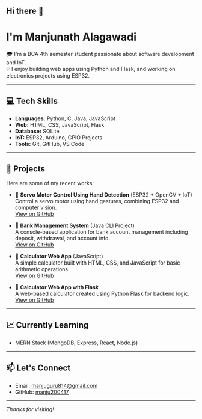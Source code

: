 ## Hi there 👋

#  I'm Manjunath Alagawadi

🎓 I'm a BCA 4th semester student passionate about software development and IoT.  
💡 I enjoy building web apps using Python and Flask, and working on electronics projects using ESP32.

---

## 💻 Tech Skills

- **Languages:** Python, C, Java, JavaScript
- **Web:** HTML, CSS, JavaScript, Flask
- **Database:** SQLite
- **IoT:** ESP32, Arduino, GPIO Projects
- **Tools:** Git, GitHub, VS Code

---

## 🚀 Projects

Here are some of my recent works:

- 🤖 **Servo Motor Control Using Hand Detection** (ESP32 + OpenCV + IoT)  
  Control a servo motor using hand gestures, combining ESP32 and computer vision.  
  [View on GitHub](https://github.com/Manju200417/Control_Servo_By_Hand__ESP32)

- 🏦 **Bank Management System** (Java CLI Project)  
  A console-based application for bank account management including deposit, withdrawal, and account info.  
  [View on GitHub](https://github.com/Manju200417/Bank_Management_System)

- 🧮 **Calculator Web App** (JavaScript)  
  A simple calculator built with HTML, CSS, and JavaScript for basic arithmetic operations.  
  [View on GitHub](https://github.com/Manju200417/Calculator_js)

- 🔢 **Calculator Web App with Flask**  
  A web-based calculator created using Python Flask for backend logic.  
  [View on GitHub](https://github.com/Manju200417/Calculator_with_Flask)

---

## 📈 Currently Learning

- MERN Stack (MongoDB, Express, React, Node.js)

---

## 📫 Let's Connect

- Email: manjuguru814@gmail.com
- GitHub: [manju200417](https://github.com/manju200417)

---

_Thanks for visiting!_
